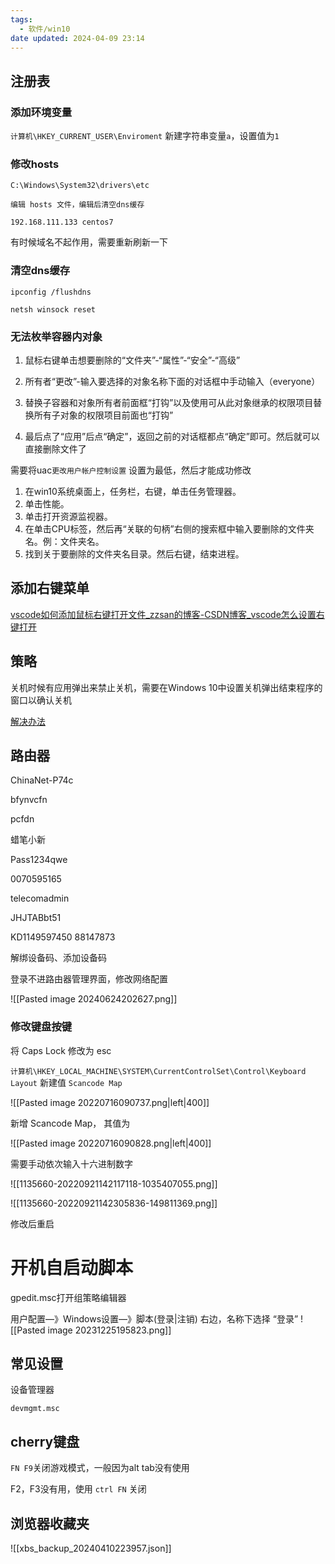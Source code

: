 ```yaml
---
tags:
  - 软件/win10
date updated: 2024-04-09 23:14
---
```


## 注册表

### 添加环境变量

`计算机\HKEY_CURRENT_USER\Enviroment`
新建字符串变量`a`，设置值为`1`

### 修改hosts

```shell
C:\Windows\System32\drivers\etc

编辑 hosts 文件，编辑后清空dns缓存

192.168.111.133 centos7
```

有时候域名不起作用，需要重新刷新一下

### 清空dns缓存

```shell
ipconfig /flushdns

netsh winsock reset
```

### 无法枚举容器内对象

1. 鼠标右键单击想要删除的“文件夹”-“属性”-“安全”-“高级”

2. 所有者“更改”-输入要选择的对象名称下面的对话框中手动输入（everyone）

3. 替换子容器和对象所有者前面框“打钩”以及使用可从此对象继承的权限项目替换所有子对象的权限项目前面也“打钩”

4. 最后点了“应用”后点“确定”，返回之前的对话框都点“确定”即可。然后就可以直接删除文件了

需要将uac`更改用户帐户控制设置` 设置为最低，然后才能成功修改

1. 在win10系统桌面上，任务栏，右键，单击任务管理器。
2. 单击性能。
3. 单击打开资源监视器。
4. 在单击CPU标签，然后再“关联的句柄”右侧的搜索框中输入要删除的文件夹名。例：文件夹名。
5. 找到关于要删除的文件夹名目录。然后右键，结束进程。

## 添加右键菜单

[vscode如何添加鼠标右键打开文件_zzsan的博客-CSDN博客_vscode怎么设置右键打开](https://blog.csdn.net/zzsan/article/details/79305279)

## 策略

关机时候有应用弹出来禁止关机，需要在Windows 10中设置关机弹出结束程序的窗口以确认关机

[解决办法](https://www.cnblogs.com/lumc5/p/15264886.html)

## 路由器

ChinaNet-P74c

bfynvcfn

pcfdn

蜡笔小新

Pass1234qwe

0070595165

telecomadmin

JHJTABbt51

KD1149597450
88147873

解绑设备码、添加设备码



登录不进路由器管理界面，修改网络配置

![[Pasted image 20240624202627.png]]
### 修改键盘按键

将 Caps Lock 修改为 esc

`计算机\HKEY_LOCAL_MACHINE\SYSTEM\CurrentControlSet\Control\Keyboard Layout` 新建值 `Scancode Map`

![[Pasted image 20220716090737.png|left|400]]

新增 Scancode Map， 其值为

![[Pasted image 20220716090828.png|left|400]]

需要手动依次输入十六进制数字

![[1135660-20220921142117118-1035407055.png]]

![[1135660-20220921142305836-149811369.png]]

修改后重启

# 开机自启动脚本

gpedit.msc打开组策略编辑器

用户配置—》Windows设置—》脚本(登录|注销) 右边，名称下选择 “登录”
![[Pasted image 20231225195823.png]]

## 常见设置

设备管理器

```shell
devmgmt.msc
```

## cherry键盘

`FN F9`关闭游戏模式，一般因为alt tab没有使用

F2，F3没有用，使用 `ctrl FN` 关闭


## 浏览器收藏夹


![[xbs_backup_20240410223957.json]]